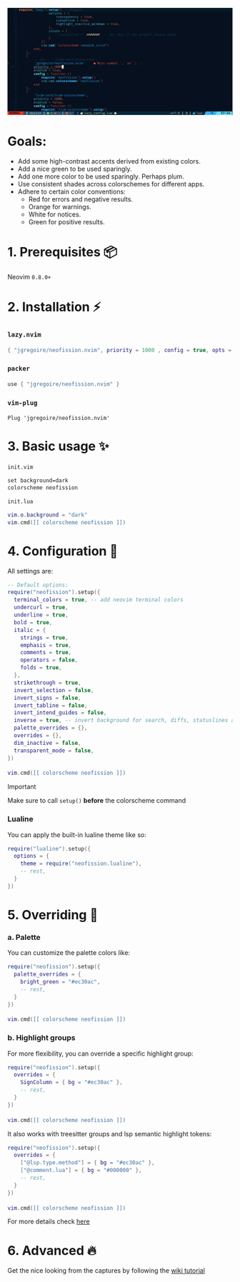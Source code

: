 ![Neofission preview](Neofission.PNG "Neofission preview")

# Goals:

* Add some high-contrast accents derived from existing colors.
* Add a nice green to be used sparingly.
* Add one more color to be used sparingly. Perhaps plum.
* Use consistent shades across colorschemes for different apps.
* Adhere to certain color conventions:
    * Red for errors and negative results.
    * Orange for warnings.
    * White for notices.
    * Green for positive results.

# 1. Prerequisites 📦

Neovim `0.8.0+`

# 2. Installation ⚡️

### `lazy.nvim`

```lua
{ "jgregoire/neofission.nvim", priority = 1000 , config = true, opts = ... }
```

### `packer`

```lua
use { "jgregoire/neofission.nvim" }
```

### `vim-plug`

```vim
Plug 'jgregoire/neofission.nvim'
```

# 3. Basic usage ✨

`init.vim`

```vim
set background=dark
colorscheme neofission
```

`init.lua`

```lua
vim.o.background = "dark"
vim.cmd([[ colorscheme neofission ]])
```

# 4. Configuration 💎

All settings are:

```lua
-- Default options:
require("neofission").setup({
  terminal_colors = true, -- add neovim terminal colors
  undercurl = true,
  underline = true,
  bold = true,
  italic = {
    strings = true,
    emphasis = true,
    comments = true,
    operators = false,
    folds = true,
  },
  strikethrough = true,
  invert_selection = false,
  invert_signs = false,
  invert_tabline = false,
  invert_intend_guides = false,
  inverse = true, -- invert background for search, diffs, statuslines and errors
  palette_overrides = {},
  overrides = {},
  dim_inactive = false,
  transparent_mode = false,
})

vim.cmd([[ colorscheme neofission ]])
```

> [!IMPORTANT]
> Make sure to call `setup()` **before** the colorscheme command

### Lualine

You can apply the built-in lualine theme like so:

```lua
require("lualine").setup({
  options = {
    theme = require("neofission.lualine"),
    -- rest,
  }
})
```

# 5. Overriding 👾

### a. Palette

You can customize the palette colors like:

```lua
require("neofission").setup({
  palette_overrides = {
    bright_green = "#ec30ac",
    -- rest,
  }
})

vim.cmd([[ colorscheme neofission ]])
```

### b. Highlight groups

For more flexibility, you can override a specific highlight group:

```lua
require("neofission").setup({
  overrides = {
    SignColumn = { bg = "#ec30ac" },
    -- rest,
  }
})

vim.cmd([[ colorscheme neofission ]])
```

It also works with treesitter groups and lsp semantic highlight tokens:

```lua
require("neofission").setup({
  overrides = {
    ["@lsp.type.method"] = { bg = "#ec30ac" },
    ["@comment.lua"] = { bg = "#000000" },
    -- rest,
  }
})

vim.cmd([[ colorscheme neofission ]])
```

For more details check [here](<https://neovim.io/doc/user/builtin.html#synIDattr()>)

# 6. Advanced 🔥

Get the nice looking from the captures by following the [wiki tutorial](https://github.com/jgregoire/neofission.nvim/wiki/Advanced-customization)
